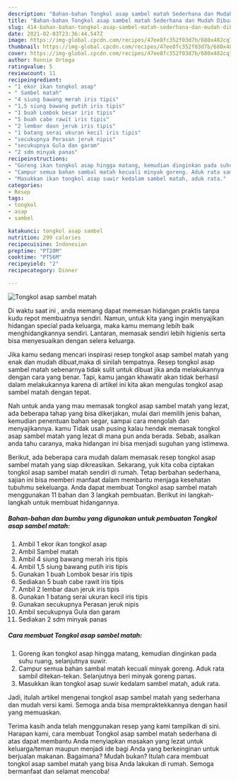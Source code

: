 ```yaml
---
description: "Bahan-bahan Tongkol asap sambel matah Sederhana dan Mudah Dibuat"
title: "Bahan-bahan Tongkol asap sambel matah Sederhana dan Mudah Dibuat"
slug: 414-bahan-bahan-tongkol-asap-sambel-matah-sederhana-dan-mudah-dibuat
date: 2021-02-03T23:36:44.547Z
image: https://img-global.cpcdn.com/recipes/47ee8fc352f03d7b/680x482cq70/tongkol-asap-sambel-matah-foto-resep-utama.jpg
thumbnail: https://img-global.cpcdn.com/recipes/47ee8fc352f03d7b/680x482cq70/tongkol-asap-sambel-matah-foto-resep-utama.jpg
cover: https://img-global.cpcdn.com/recipes/47ee8fc352f03d7b/680x482cq70/tongkol-asap-sambel-matah-foto-resep-utama.jpg
author: Ronnie Ortega
ratingvalue: 5
reviewcount: 11
recipeingredient:
- "1 ekor ikan tongkol asap"
- " Sambel matah"
- "4 siung bawang merah iris tipis"
- "1,5 siung bawang putih iris tipis"
- "1 buah Lombok besar iris tipis"
- "5 buah cabe rawit iris tipis"
- "2 lembar daun jeruk iris tipis"
- "1 batang serai ukuran kecil iris tipis"
- "secukupnya Perasan jeruk nipis"
- "secukupnya Gula dan garam"
- "2 sdm minyak panas"
recipeinstructions:
- "Goreng ikan tongkol asap hingga matang, kemudian dinginkan pada suhu ruang, selanjutnya suwir."
- "Campur semua bahan sambal matah kecuali minyak goreng. Aduk rata sambil ditekan-tekan. Selanjutnya beri minyak goreng panas."
- "Masukkan ikan tongkol asap suwir kedalam sambel matah, aduk rata."
categories:
- Resep
tags:
- tongkol
- asap
- sambel

katakunci: tongkol asap sambel 
nutrition: 299 calories
recipecuisine: Indonesian
preptime: "PT20M"
cooktime: "PT56M"
recipeyield: "2"
recipecategory: Dinner

---
```



![Tongkol asap sambel matah](https://img-global.cpcdn.com/recipes/47ee8fc352f03d7b/680x482cq70/tongkol-asap-sambel-matah-foto-resep-utama.jpg)

Di waktu  saat ini , anda memang dapat memesan hidangan praktis tanpa kudu repot membuatnya sendiri. Namun, untuk kita yang ingin menyajikan hidangan special pada keluarga, maka kamu memang lebih baik menghidangkannya sendiri. Lantaran, memasak sendiri lebih higienis serta bisa menyesuaikan dengan selera keluarga.

Jika kamu sedang mencari inspirasi resep tongkol asap sambel matah yang enak dan mudah dibuat,maka di sinilah tempatnya. Resep tongkol asap sambel matah  sebenarnya tidak sulit untuk dibuat jika anda melakukannya dengan cara yang benar. Tapi, kamu jangan khawatir akan tidak berhasil dalam melakukannya 
karena di artikel ini kita akan mengulas tongkol asap sambel matah dengan tepat.  



Nah untuk anda yang mau memasak tongkol asap sambel matah yang lezat, ada beberapa tahap yang bisa dikerjakan, mulai dari memilih jenis bahan, kemudian penentuan bahan segar, sampai cara mengolah dan menyajikannya. kamu Tidak usah pusing kalau hendak memasak tongkol asap sambel matah yang lezat di mana pun anda berada. Sebab, asalkan anda  tahu caranya, maka hidangan ini bisa menjadi suguhan yang istimewa.

Berikut, ada beberapa cara mudah dalam memasak resep tongkol asap sambel matah yang siap dikreasikan. Sekarang, yuk kita coba ciptakan tongkol asap sambel matah sendiri di rumah. Tetap berbahan sederhana, sajian ini bisa memberi manfaat dalam membantu menjaga kesehatan tubuhmu sekeluarga. Anda dapat membuat Tongkol asap sambel matah menggunakan 11 bahan dan 3 langkah pembuatan. Berikut ini langkah-langkah untuk membuat hidangannya.

<!--inarticleads1-->

##### Bahan-bahan dan bumbu yang digunakan untuk pembuatan Tongkol asap sambel matah:

1. Ambil 1 ekor ikan tongkol asap
1. Ambil  Sambel matah
1. Ambil 4 siung bawang merah iris tipis
1. Ambil 1,5 siung bawang putih iris tipis
1. Gunakan 1 buah Lombok besar iris tipis
1. Sediakan 5 buah cabe rawit iris tipis
1. Ambil 2 lembar daun jeruk iris tipis
1. Gunakan 1 batang serai ukuran kecil iris tipis
1. Gunakan secukupnya Perasan jeruk nipis
1. Ambil secukupnya Gula dan garam
1. Sediakan 2 sdm minyak panas




<!--inarticleads2-->

##### Cara membuat Tongkol asap sambel matah:

1. Goreng ikan tongkol asap hingga matang, kemudian dinginkan pada suhu ruang, selanjutnya suwir.
1. Campur semua bahan sambal matah kecuali minyak goreng. Aduk rata sambil ditekan-tekan. Selanjutnya beri minyak goreng panas.
1. Masukkan ikan tongkol asap suwir kedalam sambel matah, aduk rata.




Jadi, itulah artikel mengenai  tongkol asap sambel matah  yang sederhana dan mudah versi kami. Semoga anda bisa mempraktekkannya dengan hasil yang memuaskan. 

Terima kasih anda telah menggunakan resep yang kami tampilkan di sini. Harapan kami, cara membuat  Tongkol asap sambel matah sederhana di atas dapat membantu Anda menyiapkan masakan yang lezat untuk keluarga/teman maupun menjadi ide bagi Anda yang berkeinginan untuk berjualan makanan. Bagaimana? Mudah bukan? Itulah cara membuat tongkol asap sambel matah yang bisa Anda lakukan di rumah. Semoga bermanfaat dan selamat mencoba!

